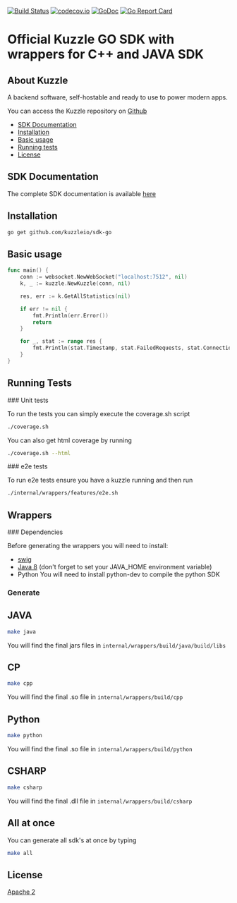 [![Build Status](https://travis-ci.org/kuzzleio/sdk-go.svg?branch=master)](https://travis-ci.org/kuzzleio/sdk-go) [![codecov.io](http://codecov.io/github/kuzzleio/sdk-php/coverage.svg?branch=master)](http://codecov.io/github/kuzzleio/sdk-go?branch=master) [![GoDoc](https://godoc.org/github.com/kuzzleio/sdk-go?status.svg)](https://godoc.org/github.com/kuzzleio/sdk-go)
[![Go Report Card](https://goreportcard.com/badge/github.com/kuzzleio/sdk-go)](https://goreportcard.com/report/github.com/kuzzleio/sdk-go)

Official Kuzzle GO SDK with wrappers for C++ and JAVA SDK
======

## About Kuzzle

A backend software, self-hostable and ready to use to power modern apps.

You can access the Kuzzle repository on [Github](https://github.com/kuzzleio/kuzzle)

* [SDK Documentation](https://godoc.org/github.com/kuzzleio/sdk-go)
* [Installation](#installation)
* [Basic usage](#basic-usage)
* [Running tests](#tests)
* [License](#license)

## SDK Documentation

The complete SDK documentation is available [here](http://docs.kuzzle.io/sdk-reference/)

## Installation

````sh
go get github.com/kuzzleio/sdk-go
````

## Basic usage

````go
func main() {
    conn := websocket.NewWebSocket("localhost:7512", nil)
    k, _ := kuzzle.NewKuzzle(conn, nil)

    res, err := k.GetAllStatistics(nil)

    if err != nil {
        fmt.Println(err.Error())
        return
    }

    for _, stat := range res {
        fmt.Println(stat.Timestamp, stat.FailedRequests, stat.Connections, stat.CompletedRequests, stat.OngoingRequests)
    }
}


````

## <a name="tests"></a> Running Tests

### Unit tests

To run the tests you can simply execute the coverage.sh script
```sh
./coverage.sh
```

You can also get html coverage by running
```sh
./coverage.sh --html
```
### e2e tests

To run e2e tests ensure you have a kuzzle running and then run
```sh
./internal/wrappers/features/e2e.sh
```

## Wrappers

### Dependencies

Before generating the wrappers you will need to install:

- [swig](www.swig.org)
- [Java 8](http://www.oracle.com/technetwork/java/javase/downloads/jdk8-downloads-2133151.html) (don't forget to set your JAVA_HOME environment variable)
- Python You will need to install python-dev to compile the python SDK

### Generate

## JAVA

```sh
make java
```

You will find the final jars files in `internal/wrappers/build/java/build/libs`

## CP

```sh
make cpp
```
You will find the final .so file in `internal/wrappers/build/cpp`

## Python
```sh
make python
```
You will find the final .so file in `internal/wrappers/build/python`

## CSHARP

```sh
make csharp
```
You will find the final .dll file in `internal/wrappers/build/csharp`

## All at once

You can generate all sdk's at once by typing

```sh
make all
```

## License

[Apache 2](LICENSE.md)
